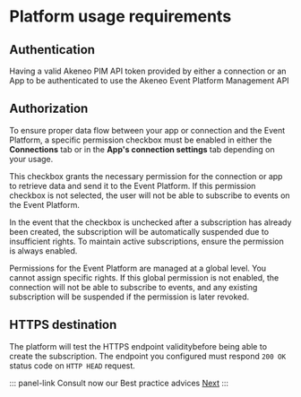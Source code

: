 # Platform usage requirements

## Authentication
Having a valid Akeneo PIM API token provided by either a connection or an App to be authenticated to use the Akeneo Event Platform Management API

## Authorization
To ensure proper data flow between your app or connection and the Event Platform, a specific permission checkbox must be enabled in either the **Connections** tab or in the **App's connection settings** tab depending on your usage.  

This checkbox grants the necessary permission for the connection or app to retrieve data and send it to the Event Platform. If this permission checkbox is not selected, the user will not be able to subscribe to events on the Event Platform.  

In the event that the checkbox is unchecked after a subscription has already been created, the subscription will be automatically suspended due to insufficient rights. To maintain active subscriptions, ensure the permission is always enabled.  

Permissions for the Event Platform are managed at a global level. You cannot assign specific rights. If this global permission is not enabled, the connection will not be able to subscribe to events, and any existing subscription will be suspended if the permission is later revoked.


## HTTPS destination

The platform will test the HTTPS endpoint validitybefore being able to create the subscription.
The endpoint you configured must respond `200 OK` status code on `HTTP HEAD` request.

::: panel-link Consult now our Best practice advices [Next](/akeneo-event-platform/best-practices.html)
:::

